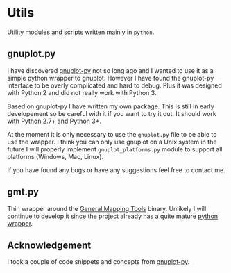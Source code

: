 # Utils

Utility modules and scripts written mainly in `python`.

## gnuplot.py

I have discovered [gnuplot-py](http://gnuplot-py.sourceforge.net/) not so long
ago and I wanted to use it as a simple python wrapper to gnuplot. However
I have found the gnuplot-py interface to be overly complicated and hard to
debug. Plus it was designed with Python 2 and did not really work with
Python 3.

Based on gnuplot-py I have written my own package. This is still in early
developement so be careful with it if you want to try it out. It should work
with Python 2.7+ and Python 3+.

At the moment it is only necessary to use the `gnuplot.py` file to be able
to use the wrapper. I think you can only use gnuplot on a Unix system in
the future I will properly implement `gnuplot_platforms.py` module to support
all platforms (Windows, Mac, Linux).

If you have found any bugs or have any suggestions feel free to contact me.

## gmt.py

Thin wrapper around the [General Mapping Tools](https://gmt.soest.hawaii.edu/)
binary. Unlikely I will continue to develop it since the project already
has a quite mature [python wrapper](https://github.com/GenericMappingTools/pygmt).

## Acknowledgement

I took a couple of code snippets and concepts from
[gnuplot-py](http://gnuplot-py.sourceforge.net/).
